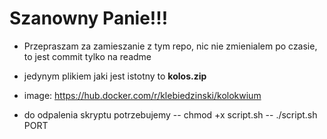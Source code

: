 # Szanowny Panie!!!
- Przepraszam za zamieszanie z tym repo, nic nie zmienialem po czasie, to jest commit tylko na readme
- jedynym plikiem jaki jest istotny to **kolos.zip**
- image: https://hub.docker.com/r/klebiedzinski/kolokwium

- do odpalenia skryptu potrzebujemy
-- chmod +x script.sh
-- ./script.sh PORT


